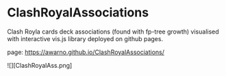 # ClashRoyalAssociations

Clash Royla cards deck associations (found with fp-tree growth) visualised with interactive vis.js library deployed on github pages.

page: https://awarno.github.io/ClashRoyalAssociations/

![][ClashRoyalAss.png]

